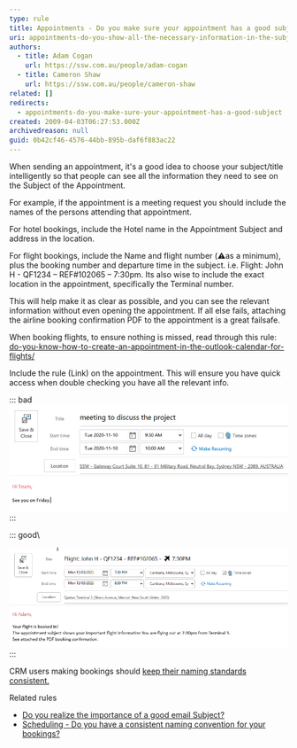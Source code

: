 ```yaml
---
type: rule
title: Appointments - Do you make sure your appointment has a good subject?
uri: appointments-do-you-show-all-the-necessary-information-in-the-subject
authors:
  - title: Adam Cogan
    url: https://ssw.com.au/people/adam-cogan
  - title: Cameron Shaw
    url: https://ssw.com.au/people/cameron-shaw
related: []
redirects:
  - appointments-do-you-make-sure-your-appointment-has-a-good-subject
created: 2009-04-03T06:27:53.000Z
archivedreason: null
guid: 0b42cf46-4576-44bb-895b-daf6f883ac22
---
```

When sending an appointment, it's a good idea to choose your subject/title intelligently so that people can see all the information they need to see on the Subject of the Appointment.

For example, if the appointment is a meeting request you should include the names of the persons attending that appointment. 

For hotel bookings, include the Hotel name in the Appointment Subject and address in the location. 

For flight bookings, include the Name and flight number (⚠️as a minimum), plus the booking number and departure time in the subject. i.e. Flight: John H - QF1234 – REF#102065 – 7:30pm. Its also wise to include the exact location in the appointment, specifically the Terminal number. 

This will help make it as clear as possible, and you can see the relevant information without even opening the appointment.
If all else fails, attaching the airline booking confirmation PDF to the appointment is a great failsafe.
 
When booking flights, to ensure nothing is missed, read through this rule: [do-you-know-how-to-create-an-appointment-in-the-outlook-calendar-for-flights/](/do-you-know-how-to-create-an-appointment-in-the-outlook-calendar-for-flights/)

Include the rule (Link) on the appointment. This will ensure you have quick access when double checking you have all the relevant info.

<!--endintro-->

::: bad\
![Figure: Bad Example - appointment subject with very little information](/rules/appointments-do-you-show-all-the-necessary-information-in-the-subject/ApptSubjectBad_small.jpg)
:::

::: good\

![Figure: Good Example - Appointment subjects are better when they hold the important information and can be read quickly](/rules/appointments-do-you-show-all-the-necessary-information-in-the-subject/snag_12bec579.png)
:::

CRM users making bookings should [keep their naming standards consistent.](/scheduling-do-you-have-a-consistent-naming-convention-for-your-bookings)

Related rules

* [Do you realize the importance of a good email Subject?](/do-you-realize-the-importance-of-a-good-email-subject)
* [Scheduling - Do you have a consistent naming convention for your bookings?](/scheduling-do-you-have-a-consistent-naming-convention-for-your-bookings)
